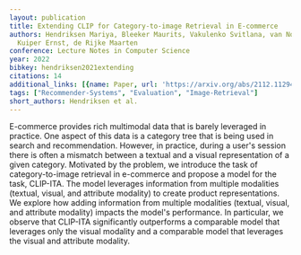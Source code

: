 ```yaml
---
layout: publication
title: Extending CLIP for Category-to-image Retrieval in E-commerce
authors: Hendriksen Mariya, Bleeker Maurits, Vakulenko Svitlana, van Noord Nanne,
  Kuiper Ernst, de Rijke Maarten
conference: Lecture Notes in Computer Science
year: 2022
bibkey: hendriksen2021extending
citations: 14
additional_links: [{name: Paper, url: 'https://arxiv.org/abs/2112.11294'}]
tags: ["Recommender-Systems", "Evaluation", "Image-Retrieval"]
short_authors: Hendriksen et al.
---
```

E-commerce provides rich multimodal data that is barely leveraged in
practice. One aspect of this data is a category tree that is being used in
search and recommendation. However, in practice, during a user's session there
is often a mismatch between a textual and a visual representation of a given
category. Motivated by the problem, we introduce the task of category-to-image
retrieval in e-commerce and propose a model for the task, CLIP-ITA. The model
leverages information from multiple modalities (textual, visual, and attribute
modality) to create product representations. We explore how adding information
from multiple modalities (textual, visual, and attribute modality) impacts the
model's performance. In particular, we observe that CLIP-ITA significantly
outperforms a comparable model that leverages only the visual modality and a
comparable model that leverages the visual and attribute modality.